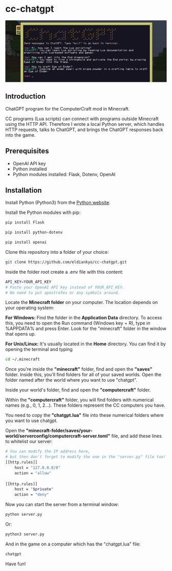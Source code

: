 # cc-chatgpt

![Cover Image](./cover.png)

## Introduction
  
ChatGPT program for the ComputerCraft mod in Minecraft.  
  
CC programs (Lua scripts) can connect with programs outside Minecraft using the HTTP API.
Therefore I wrote a local Python server, which handles HTTP requests, talks to ChatGPT, and brings the ChatGPT responses back into the game.
  
## Prerequisites
  
- OpenAI API key
- Python installed
- Python modules installed: Flask, Dotenv, OpenAI
  
## Installation
  
Install Python (Python3) from the [Python website](https://www.python.org/).  
  
Install the Python modules with pip:  
```bash
pip install Flask
```
```bash
pip install python-dotenv
```
```bash
pip install openai
```
  
Clone this repository into a folder of your choice:  
```bash
git clone https://github.com/eldiankyo/cc-chatgpt.git
```
  
Inside the folder root create a .env file with this content:
  
```bash
API_KEY=YOUR_API_KEY
# Paste your OpenAI API key instead of YOUR_API_KEY.
# No need to put apostrofes or any symbols around.
```
  
Locate the **Minecraft folder** on your computer. The location depends on your operating system:  
  
**For Windows:** Find the folder in the **Application Data** directory. To access this, you need to open the Run command (Windows key + R), type in %APPDATA% and press Enter. Look for the "minecraft" folder in the window that opens up.  
  
**For Unix/Linux:** It's usually located in the **Home** directory. You can find it by opening the terminal and typing
```bash
cd ~/.minecraft
```
  
Once you're inside the **"minecraft"** folder, find and open the **"saves"** folder. Inside this, you'll find folders for all of your saved worlds. Open the folder named after the world where you want to use "chatgpt".  
  
Inside your world's folder, find and open the **"computercraft"** folder.  
  
Within the **"computercraft"** folder, you will find folders with numerical names (e.g., 0, 1, 2...). These folders represent the CC computers you have.  
  
You need to copy the **"chatgpt.lua"** file into these numerical folders where you want to use chatgpt.  
  
  
Open the **"minecraft-folder/saves/your-world/serverconfig/computercraft-server.toml"** file, and add these lines to whitelist our server:  
  
```bash
# You can modify the IP address here,
# but then don't forget to modify the one in the "server.py" file too!
[[http.rules]]
	host = "127.0.0.0/8"
	action = "allow"
 
[[http.rules]]
	host = "$private"
	action = "deny"
```

Now you can start the server from a terminal window:
```bash
python server.py
```  
Or:
```bash
python3 server.py
```

And in the game on a computer which has the "chatgpt.lua" file:
```bash
chatgpt
```

Have fun!
